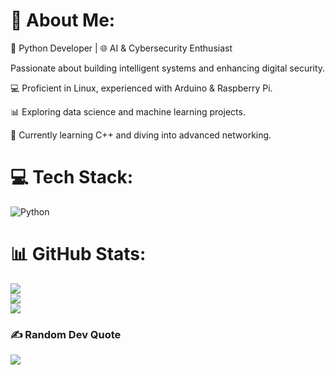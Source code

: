 # 💫 About Me:
🚀 Python Developer | 🌐 AI & Cybersecurity Enthusiast

Passionate about building intelligent systems and enhancing digital security.

💻 Proficient in Linux, experienced with Arduino & Raspberry Pi.

📊 Exploring data science and machine learning projects.

🌱 Currently learning C++ and diving into advanced networking.



# 💻 Tech Stack:
![Python](https://img.shields.io/badge/python-3670A0?style=for-the-badge&logo=python&logoColor=ffdd54)
# 📊 GitHub Stats:
![](https://github-readme-stats.vercel.app/api?username=mohammadbourbour&theme=tokyonight&hide_border=false&include_all_commits=true&count_private=true)<br/>
![](https://github-readme-streak-stats.herokuapp.com/?user=mohammadbourbour&theme=tokyonight&hide_border=false)<br/>
![](https://github-readme-stats.vercel.app/api/top-langs/?username=mohammadbourbour&theme=tokyonight&hide_border=false&include_all_commits=true&count_private=true&layout=compact)

### ✍️ Random Dev Quote
![](https://quotes-github-readme.vercel.app/api?type=horizontal&theme=radical)

<!-- Proudly created with GPRM ( https://gprm.itsvg.in ) -->
